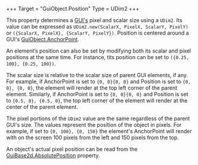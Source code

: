 +++
Target = "GuiObject.Position"
Type = UDim2
+++

This property determines a [GUI's](https://developer.roblox.com/api-reference/class/GuiObject) pixel and scalar size using a `UDim2`. Its value can be expressed as `UDim2.new(ScalarX, PixelX, ScalarY, PixelY)` or `({ScalarX, PixelX}, {ScalarY, PixelY})`. Position is centered around a GUI's [GuiObject.AnchorPoint](https://developer.roblox.com/api-reference/property/GuiObject/AnchorPoint).An element’s position can also be set by modifying both its scalar and pixel positions at the same time. For instance, tits position can be set to `({0.25, 100}, {0.25, 100})`.The scalar size is relative to the scalar size of parent GUI elements, if any. For example, if AnchorPoint is set to `{0, 0}{0, 0}`  and Position is set to `{0, 0}, {0, 0}`, the element will render at the top left corner of the parent element. Similarly, if AnchorPoint is set to `{0, 0}{0, 0}` and Position is set to `{0.5, 0}, {0.5, 0}`, the top left corner of the element will render at the center of the parent element.The pixel portions of the `UDim2` value are the same regardless of the parent GUI's size. The values represent the position of the object in pixels. For example, if set to `{0, 100}, {0, 150}` the element's AnchorPoint will render with on the screen 100 pixels from the left and 150 pixels from the top.An object's actual pixel position can be read from the [GuiBase2d.AbsolutePosition](https://developer.roblox.com/api-reference/property/GuiBase2d/AbsolutePosition) property.
